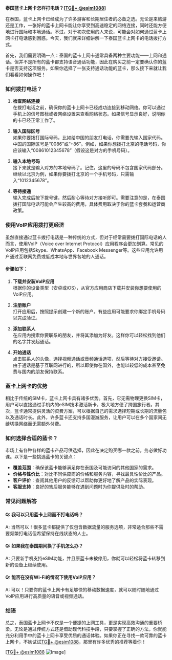 **泰国蓝卡上网卡怎样打电话？[[TG💪+ @esim1088](https://t.me/s/esim1088)]**

在泰国，蓝卡上网卡已经成为了许多游客和长期居住者的必备之选。无论是来旅游还是工作，一张好的蓝卡上网卡能让你享受到高速稳定的网络连接，同时还能方便地进行国际和本地通话。不过，对于初次使用的人来说，可能会对如何通过蓝卡上网卡打电话感到困惑。今天，我们就来详细讲解一下泰国蓝卡上网卡的电话拨打方式。

首先，我们需要明确一点：泰国的蓝卡上网卡通常具备两种主要功能——上网和通话。但并不是所有的蓝卡都支持语音通话功能，因此在购买之前一定要确认你的蓝卡是否支持这项服务。如果你选择了一张支持通话功能的蓝卡，那么接下来就让我们看看如何操作吧！

### **如何拨打电话？**

1. **检查网络连接**  
   在拨打电话之前，确保你的蓝卡上网卡已经成功连接到移动网络。你可以通过手机上的信号图标或者网络设置来查看网络状态。如果信号显示良好，说明你的卡已经正常工作了。

2. **输入国际区号**  
   如果你要拨打国际号码，比如给中国的朋友打电话，你需要先输入国家代码。中国的国际区号是“0086”或“+86”。例如，如果你想拨打北京的电话号码，你应该输入“00861012345678”（假设这是对方的手机号码）。

3. **输入本地号码**  
   接下来就是输入对方的本地号码了。记住，这里的号码不包含国家代码部分。继续以北京为例，如果你要拨打北京的一个手机号码，只需输入“1012345678”。

4. **等待接通**  
   输入完成后按下拨号键，然后耐心等待对方接听即可。需要注意的是，在泰国拨打国际电话可能会产生较高的费用，具体费用取决于你的蓝卡套餐和运营商政策。

### **使用VoIP应用拨打更经济**

虽然直接通过蓝卡拨打电话是一种传统的方式，但对于经常需要拨打国际电话的人而言，使用VoIP（Voice over Internet Protocol）应用程序会更加划算。常见的VoIP应用包括Skype、WhatsApp、Facebook Messenger等。这些应用允许用户通过互联网免费或低成本地与世界各地的人通话。

#### **步骤如下：**
1. **下载并安装VoIP应用**  
   根据你的设备类型（安卓或iOS），从官方应用商店下载并安装你想要使用的VoIP应用。

2. **注册账户**  
   打开应用后，按照提示创建一个新的账户。有些应用可能要求你绑定手机号码以完成验证。

3. **添加联系人**  
   在应用内搜索你要联系的朋友，并将其添加为好友。这样你可以轻松找到他们的名字并发起通话。

4. **开始通话**  
   点击联系人的头像，选择视频通话或音频通话选项，然后等待对方接受邀请。由于通话是基于互联网进行的，所以即使你在国外，也能以较低的成本甚至免费与国内的朋友保持联系。

### **蓝卡上网卡的优势**

相比于传统的SIM卡，蓝卡上网卡具有诸多优势。首先，它无需物理更换SIM卡，用户可以直接通过手机内的eSIM技术激活新卡，极大地方便了跨国旅行者。其次，蓝卡通常提供灵活的资费方案，可以根据自己的需求选择短期或长期的流量包以及通话时长。此外，许多蓝卡还支持多国漫游服务，让用户可以在多个国家间无缝切换网络而无需额外付费。

### **如何选择合适的蓝卡？**

市场上有各种各样的蓝卡产品可供选择，因此在决定购买哪一款之前，务必做好功课。以下是一些挑选蓝卡的关键点：
- **覆盖范围**：确保该蓝卡能够满足你在泰国及可能访问的其他国家的需求。
- **价格与性价比**：对比不同供应商的价格和服务内容，寻找最具性价比的产品。
- **客户评价**：查阅其他用户的反馈可以帮助你更好地了解产品的实际表现。
- **客服支持**：良好的售后服务能够在遇到问题时为你提供及时的帮助。

### **常见问题解答**

#### Q: 我可以只用蓝卡上网而不打电话吗？
A: 当然可以！很多蓝卡都提供了仅包含数据流量的服务选项，非常适合那些不需要频繁打电话但希望保持在线状态的人士。

#### Q: 如果我在泰国期间换了手机怎么办？
A: 只要新手机支持eSIM功能，并且原蓝卡未被停用，你就可以轻松将蓝卡转移到新的设备上继续使用。

#### Q: 能否在没有Wi-Fi的情况下使用VoIP应用？
A: 可以！只要你的蓝卡上网卡有足够快的移动数据速度，就可以随时随地通过VoIP应用进行高质量的语音或视频通话。

### **结语**

总之，泰国蓝卡上网卡不仅是一个便捷的上网工具，更是实现高效沟通的重要桥梁。无论是通过传统方式还是借助现代科技手段，只要掌握了正确的方法，你就能充分利用手中的蓝卡上网卡享受优质的通话体验。如果你正在寻找一款可靠的蓝卡上网卡，不妨试试[TG💪+ @esim1088](https://t.me/s/esim1088)，那里有许多优秀的推荐等着你！

[[TG💪+ @esim1088](https://t.me/s/esim1088) ![Image](https://i.postimg.cc/4NQfJmqS/Snipaste-2025-05-13-00-14-12.png)]